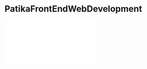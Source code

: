 # PatikaFrontEndWebDevelopment

![simple recipe site homework](file:///C:/Users/emreo/Desktop/Kodluyoruz/kodluyoruz-frontend-101-egitimi/html/Odev3.html)
